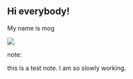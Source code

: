 ## Hi everybody!

My name is mog


![](images/mog_icon.png)

note:

this is a test note.  I am so slowly working.
